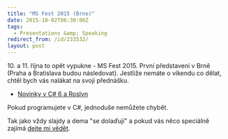 ```yaml
---
title: "MS Fest 2015 (Brno)"
date: 2015-10-02T06:30:00Z
tags:
  - Presentations &amp; Speaking
redirect_from: /id/233532/
layout: post
---
```

10\. a 11. října to opět vypukne - MS Fest 2015. První představení v Brně (Praha a Bratislava budou následovat). Jestliže nemáte o víkendu co dělat, chtěl bych vás nalákat na svoji přednášku. 

* [Novinky v C# 6 a Roslyn][1]

Pokud programujete v C#, jednoduše nemůžete chybět.

Tak jako vždy slajdy a dema "se dolaďují" a pokud vás něco speciálně zajímá [dejte mi vědět][2].

[1]: http://www.ms-fest.cz/brno/program/sobota
[2]: https://twitter.com/cincura_net